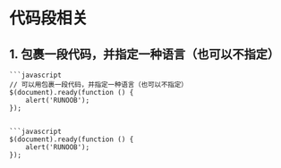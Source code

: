 # 代码段相关

## 1. 包裹一段代码，并指定一种语言（也可以不指定）
```
```javascript
// 可以用包裹一段代码，并指定一种语言（也可以不指定）
$(document).ready(function () {
    alert('RUNOOB');
});
```
```

```javascript
$(document).ready(function () {
    alert('RUNOOB');
});
```